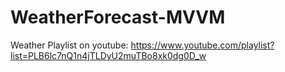 # WeatherForecast-MVVM

Weather Playlist on youtube: 
https://www.youtube.com/playlist?list=PLB6lc7nQ1n4jTLDyU2muTBo8xk0dg0D_w
